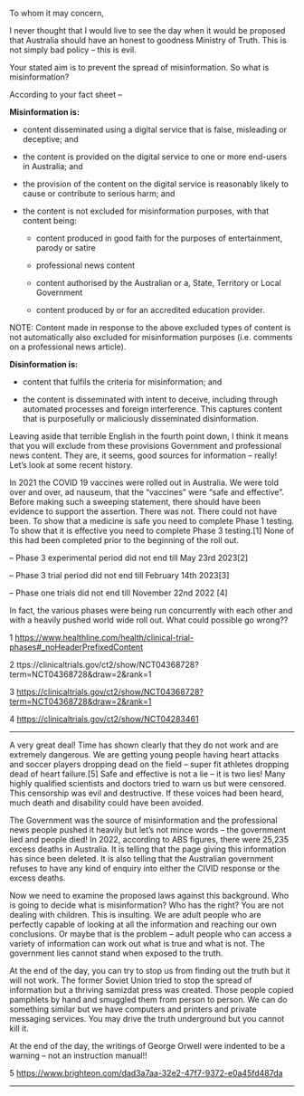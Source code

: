 To whom it may concern,

I never thought that I would live to see the day when it would be proposed that Australia should have
an honest to goodness Ministry of Truth. This is not simply bad policy – this is evil.

Your stated aim is to prevent the spread of misinformation. So what is misinformation?

According to your fact sheet –

**Misinformation is:**

  - content disseminated using a digital service that is false, misleading or deceptive; and

  - the content is provided on the digital service to one or more end-users in Australia; and

  - the provision of the content on the digital service is reasonably likely to cause or contribute to serious
harm; and

  - the content is not excluded for misinformation purposes, with that content being:

      - content produced in good faith for the purposes of entertainment, parody or satire

      - professional news content

      - content authorised by the Australian or a, State, Territory or Local Government

      - content produced by or for an accredited education provider.

NOTE: Content made in response to the above excluded types of content is not automatically
also excluded for misinformation purposes (i.e. comments on a professional news article).


**Disinformation is:**

  - content that fulfils the criteria for misinformation; and

  - the content is disseminated with intent to deceive, including through automated processes and foreign
interference. This captures content that is purposefully or maliciously disseminated disinformation.


Leaving aside that terrible English in the fourth point down, I think it means that you will exclude
from these provisions Government and professional news content. They are, it seems, good sources
for information – really! Let’s look at some recent history.

In 2021 the COVID 19 vaccines were rolled out in Australia. We were told over and over, ad
nauseum, that the “vaccines” were “safe and effective”. Before making such a sweeping statement,
there should have been evidence to support the assertion. There was not. There could not have been.
To show that a medicine is safe you need to complete Phase 1 testing. To show that it is effective you
need to complete Phase 3 testing.[1] None of this had been completed prior to the beginning of the roll
out.

– Phase 3 experimental period did not end till May 23rd 2023[2]

– Phase 3 trial period did not end till February 14th 2023[3]

– Phase one trials did not end till November 22nd 2022 [4]

In fact, the various phases were being run concurrently with each other and with a heavily pushed
world wide roll out. What could possible go wrong??

1 https://www.healthline.com/health/clinical-trial-phases#_noHeaderPrefixedContent

2 ttps://clinicaltrials.gov/ct2/show/NCT04368728?term=NCT04368728&draw=2&rank=1

3 https://clinicaltrials.gov/ct2/show/NCT04368728?term=NCT04368728&draw=2&rank=1

4 https://clinicaltrials.gov/ct2/show/NCT04283461


-----

A very great deal! Time has shown clearly that they do not work and are extremely dangerous. We
are getting young people having heart attacks and soccer players dropping dead on the field – super
fit athletes dropping dead of heart failure.[5] Safe and effective is not a lie – it is two lies! Many highly
qualified scientists and doctors tried to warn us but were censored. This censorship was evil and
destructive. If these voices had been heard, much death and disability could have been avoided.

The Government was the source of misinformation and the professional news people pushed it
heavily but let’s not mince words – the government lied and people died! In 2022, according to ABS
figures, there were 25,235 excess deaths in Australia. It is telling that the page giving this
information has since been deleted. It is also telling that the Australian government refuses to have
any kind of enquiry into either the CIVID response or the excess deaths.

Now we need to examine the proposed laws against this background. Who is going to decide what is
misinformation? Who has the right? You are not dealing with children. This is insulting. We are adult
people who are perfectly capable of looking at all the information and reaching our own conclusions.
Or maybe that is the problem – adult people who can access a variety of information can work out
what is true and what is not. The government lies cannot stand when exposed to the truth.

At the end of the day, you can try to stop us from finding out the truth but it will not work. The
former Soviet Union tried to stop the spread of information but a thriving samizdat press was
created. Those people copied pamphlets by hand and smuggled them from person to person. We can
do something similar but we have computers and printers and private messaging services. You may
drive the truth underground but you cannot kill it.

At the end of the day, the writings of George Orwell were indented to be a warning – not an
instruction manual!!

5 https://www.brighteon.com/dad3a7aa-32e2-47f7-9372-e0a45fd487da


-----

